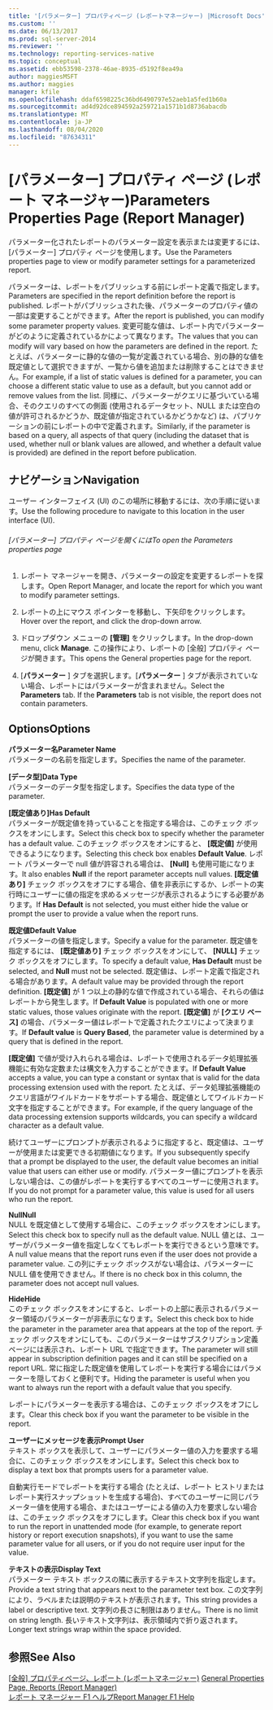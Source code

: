 ```yaml
---
title: '[パラメーター] プロパティページ (レポートマネージャー) |Microsoft Docs'
ms.custom: ''
ms.date: 06/13/2017
ms.prod: sql-server-2014
ms.reviewer: ''
ms.technology: reporting-services-native
ms.topic: conceptual
ms.assetid: ebb53598-2378-46ae-8935-d5192f8ea49a
author: maggiesMSFT
ms.author: maggies
manager: kfile
ms.openlocfilehash: ddaf6598225c36bd6490797e52aeb1a5fed1b60a
ms.sourcegitcommit: ad4d92dce894592a259721a1571b1d8736abacdb
ms.translationtype: MT
ms.contentlocale: ja-JP
ms.lasthandoff: 08/04/2020
ms.locfileid: "87634311"
---
```

# <a name="parameters-properties-page-report-manager"></a><span data-ttu-id="733d4-102">[パラメーター] プロパティ ページ (レポート マネージャー)</span><span class="sxs-lookup"><span data-stu-id="733d4-102">Parameters Properties Page (Report Manager)</span></span>
  <span data-ttu-id="733d4-103">パラメーター化されたレポートのパラメーター設定を表示または変更するには、[パラメーター] プロパティ ページを使用します。</span><span class="sxs-lookup"><span data-stu-id="733d4-103">Use the Parameters properties page to view or modify parameter settings for a parameterized report.</span></span>  
  
 <span data-ttu-id="733d4-104">パラメーターは、レポートをパブリッシュする前にレポート定義で指定します。</span><span class="sxs-lookup"><span data-stu-id="733d4-104">Parameters are specified in the report definition before the report is published.</span></span> <span data-ttu-id="733d4-105">レポートがパブリッシュされた後、パラメーターのプロパティ値の一部は変更することができます。</span><span class="sxs-lookup"><span data-stu-id="733d4-105">After the report is published, you can modify some parameter property values.</span></span> <span data-ttu-id="733d4-106">変更可能な値は、レポート内でパラメーターがどのように定義されているかによって異なります。</span><span class="sxs-lookup"><span data-stu-id="733d4-106">The values that you can modify will vary based on how the parameters are defined in the report.</span></span> <span data-ttu-id="733d4-107">たとえば、パラメーターに静的な値の一覧が定義されている場合、別の静的な値を既定値として選択できますが、一覧から値を追加または削除することはできません。</span><span class="sxs-lookup"><span data-stu-id="733d4-107">For example, if a list of static values is defined for a parameter, you can choose a different static value to use as a default, but you cannot add or remove values from the list.</span></span> <span data-ttu-id="733d4-108">同様に、パラメーターがクエリに基づいている場合、そのクエリのすべての側面 (使用されるデータセット、NULL または空白の値が許可されるかどうか、既定値が指定されているかどうかなど) は、パブリケーションの前にレポートの中で定義されます。</span><span class="sxs-lookup"><span data-stu-id="733d4-108">Similarly, if the parameter is based on a query, all aspects of that query (including the dataset that is used, whether null or blank values are allowed, and whether a default value is provided) are defined in the report before publication.</span></span>  
  
## <a name="navigation"></a><span data-ttu-id="733d4-109">ナビゲーション</span><span class="sxs-lookup"><span data-stu-id="733d4-109">Navigation</span></span>  
 <span data-ttu-id="733d4-110">ユーザー インターフェイス (UI) のこの場所に移動するには、次の手順に従います。</span><span class="sxs-lookup"><span data-stu-id="733d4-110">Use the following procedure to navigate to this location in the user interface (UI).</span></span>  
  
###### <a name="to-open-the-parameters-properties-page"></a><span data-ttu-id="733d4-111">[パラメーター] プロパティ ページを開くには</span><span class="sxs-lookup"><span data-stu-id="733d4-111">To open the Parameters properties page</span></span>  
  
1.  <span data-ttu-id="733d4-112">レポート マネージャーを開き、パラメーターの設定を変更するレポートを探します。</span><span class="sxs-lookup"><span data-stu-id="733d4-112">Open Report Manager, and locate the report for which you want to modify parameter settings.</span></span>  
  
2.  <span data-ttu-id="733d4-113">レポートの上にマウス ポインターを移動し、下矢印をクリックします。</span><span class="sxs-lookup"><span data-stu-id="733d4-113">Hover over the report, and click the drop-down arrow.</span></span>  
  
3.  <span data-ttu-id="733d4-114">ドロップダウン メニューの **[管理]** をクリックします。</span><span class="sxs-lookup"><span data-stu-id="733d4-114">In the drop-down menu, click **Manage**.</span></span> <span data-ttu-id="733d4-115">この操作により、レポートの [全般] プロパティ ページが開きます。</span><span class="sxs-lookup"><span data-stu-id="733d4-115">This opens the General properties page for the report.</span></span>  
  
4.  <span data-ttu-id="733d4-116">[**パラメーター** ] タブを選択します。[**パラメーター** ] タブが表示されていない場合、レポートにはパラメーターが含まれません。</span><span class="sxs-lookup"><span data-stu-id="733d4-116">Select the **Parameters** tab. If the **Parameters** tab is not visible, the report does not contain parameters.</span></span>  
  
## <a name="options"></a><span data-ttu-id="733d4-117">Options</span><span class="sxs-lookup"><span data-stu-id="733d4-117">Options</span></span>  
 <span data-ttu-id="733d4-118">**パラメーター名**</span><span class="sxs-lookup"><span data-stu-id="733d4-118">**Parameter Name**</span></span>  
 <span data-ttu-id="733d4-119">パラメーターの名前を指定します。</span><span class="sxs-lookup"><span data-stu-id="733d4-119">Specifies the name of the parameter.</span></span>  
  
 <span data-ttu-id="733d4-120">**[データ型]**</span><span class="sxs-lookup"><span data-stu-id="733d4-120">**Data Type**</span></span>  
 <span data-ttu-id="733d4-121">パラメーターのデータ型を指定します。</span><span class="sxs-lookup"><span data-stu-id="733d4-121">Specifies the data type of the parameter.</span></span>  
  
 <span data-ttu-id="733d4-122">**[既定値あり]**</span><span class="sxs-lookup"><span data-stu-id="733d4-122">**Has Default**</span></span>  
 <span data-ttu-id="733d4-123">パラメーターが既定値を持っていることを指定する場合は、このチェック ボックスをオンにします。</span><span class="sxs-lookup"><span data-stu-id="733d4-123">Select this check box to specify whether the parameter has a default value.</span></span> <span data-ttu-id="733d4-124">このチェック ボックスをオンにすると、 **[既定値]** が使用できるようになります。</span><span class="sxs-lookup"><span data-stu-id="733d4-124">Selecting this check box enables **Default Value**.</span></span> <span data-ttu-id="733d4-125">レポート パラメーターで null 値が許容される場合は、 **[Null]** も使用可能になります。</span><span class="sxs-lookup"><span data-stu-id="733d4-125">It also enables **Null** if the report parameter accepts null values.</span></span> <span data-ttu-id="733d4-126">**[既定値あり]** チェック ボックスをオフにする場合、値を非表示にするか、レポートの実行時にユーザーに値の指定を求めるメッセージが表示されるようにする必要があります。</span><span class="sxs-lookup"><span data-stu-id="733d4-126">If **Has Default** is not selected, you must either hide the value or prompt the user to provide a value when the report runs.</span></span>  
  
 <span data-ttu-id="733d4-127">**既定値**</span><span class="sxs-lookup"><span data-stu-id="733d4-127">**Default Value**</span></span>  
 <span data-ttu-id="733d4-128">パラメーターの値を指定します。</span><span class="sxs-lookup"><span data-stu-id="733d4-128">Specify a value for the parameter.</span></span> <span data-ttu-id="733d4-129">既定値を指定するには、 **[既定値あり]** チェック ボックスをオンにして、 **[NULL]** チェック ボックスをオフにします。</span><span class="sxs-lookup"><span data-stu-id="733d4-129">To specify a default value, **Has Default** must be selected, and **Null** must not be selected.</span></span> <span data-ttu-id="733d4-130">既定値は、レポート定義で指定される場合があります。</span><span class="sxs-lookup"><span data-stu-id="733d4-130">A default value may be provided through the report definition.</span></span> <span data-ttu-id="733d4-131">**[既定値]** が 1 つ以上の静的な値で作成されている場合、それらの値はレポートから発生します。</span><span class="sxs-lookup"><span data-stu-id="733d4-131">If **Default Value** is populated with one or more static values, those values originate with the report.</span></span> <span data-ttu-id="733d4-132">**[既定値]** が **[クエリ ベース]** の場合、パラメーター値はレポートで定義されたクエリによって決まります。</span><span class="sxs-lookup"><span data-stu-id="733d4-132">If **Default value** is **Query Based**, the parameter value is determined by a query that is defined in the report.</span></span>  
  
 <span data-ttu-id="733d4-133">**[既定値]** で値が受け入れられる場合は、レポートで使用されるデータ処理拡張機能に有効な定数または構文を入力することができます。</span><span class="sxs-lookup"><span data-stu-id="733d4-133">If **Default Value** accepts a value, you can type a constant or syntax that is valid for the data processing extension used with the report.</span></span> <span data-ttu-id="733d4-134">たとえば、データ処理拡張機能のクエリ言語がワイルドカードをサポートする場合、既定値としてワイルドカード文字を指定することができます。</span><span class="sxs-lookup"><span data-stu-id="733d4-134">For example, if the query language of the data processing extension supports wildcards, you can specify a wildcard character as a default value.</span></span>  
  
 <span data-ttu-id="733d4-135">続けてユーザーにプロンプトが表示されるように指定すると、既定値は、ユーザーが使用または変更できる初期値になります。</span><span class="sxs-lookup"><span data-stu-id="733d4-135">If you subsequently specify that a prompt be displayed to the user, the default value becomes an initial value that users can either use or modify.</span></span> <span data-ttu-id="733d4-136">パラメーター値にプロンプトを表示しない場合は、この値がレポートを実行するすべてのユーザーに使用されます。</span><span class="sxs-lookup"><span data-stu-id="733d4-136">If you do not prompt for a parameter value, this value is used for all users who run the report.</span></span>  
  
 <span data-ttu-id="733d4-137">**Null**</span><span class="sxs-lookup"><span data-stu-id="733d4-137">**Null**</span></span>  
 <span data-ttu-id="733d4-138">NULL を既定値として使用する場合に、このチェック ボックスをオンにします。</span><span class="sxs-lookup"><span data-stu-id="733d4-138">Select this check box to specify null as the default value.</span></span> <span data-ttu-id="733d4-139">NULL 値とは、ユーザーがパラメーター値を指定しなくてもレポートを実行できるという意味です。</span><span class="sxs-lookup"><span data-stu-id="733d4-139">A null value means that the report runs even if the user does not provide a parameter value.</span></span> <span data-ttu-id="733d4-140">この列にチェック ボックスがない場合は、パラメーターに NULL 値を使用できません。</span><span class="sxs-lookup"><span data-stu-id="733d4-140">If there is no check box in this column, the parameter does not accept null values.</span></span>  
  
 <span data-ttu-id="733d4-141">**Hide**</span><span class="sxs-lookup"><span data-stu-id="733d4-141">**Hide**</span></span>  
 <span data-ttu-id="733d4-142">このチェック ボックスをオンにすると、レポートの上部に表示されるパラメーター領域のパラメーターが非表示になります。</span><span class="sxs-lookup"><span data-stu-id="733d4-142">Select this check box to hide the parameter in the parameter area that appears at the top of the report.</span></span> <span data-ttu-id="733d4-143">チェック ボックスをオンにしても、このパラメーターはサブスクリプション定義ページには表示され、レポート URL で指定できます。</span><span class="sxs-lookup"><span data-stu-id="733d4-143">The parameter will still appear in subscription definition pages and it can still be specified on a report URL.</span></span> <span data-ttu-id="733d4-144">常に指定した既定値を使用してレポートを実行する場合にはパラメーターを隠しておくと便利です。</span><span class="sxs-lookup"><span data-stu-id="733d4-144">Hiding the parameter is useful when you want to always run the report with a default value that you specify.</span></span>  
  
 <span data-ttu-id="733d4-145">レポートにパラメーターを表示する場合は、このチェック ボックスをオフにします。</span><span class="sxs-lookup"><span data-stu-id="733d4-145">Clear this check box if you want the parameter to be visible in the report.</span></span>  
  
 <span data-ttu-id="733d4-146">**ユーザーにメッセージを表示**</span><span class="sxs-lookup"><span data-stu-id="733d4-146">**Prompt User**</span></span>  
 <span data-ttu-id="733d4-147">テキスト ボックスを表示して、ユーザーにパラメーター値の入力を要求する場合に、このチェック ボックスをオンにします。</span><span class="sxs-lookup"><span data-stu-id="733d4-147">Select this check box to display a text box that prompts users for a parameter value.</span></span>  
  
 <span data-ttu-id="733d4-148">自動実行モードでレポートを実行する場合 (たとえば、レポート ヒストリまたはレポート実行スナップショットを生成する場合)、すべてのユーザーに同じパラメーター値を使用する場合、またはユーザーによる値の入力を要求しない場合は、このチェック ボックスをオフにします。</span><span class="sxs-lookup"><span data-stu-id="733d4-148">Clear this check box if you want to run the report in unattended mode (for example, to generate report history or report execution snapshots), if you want to use the same parameter value for all users, or if you do not require user input for the value.</span></span>  
  
 <span data-ttu-id="733d4-149">**テキストの表示**</span><span class="sxs-lookup"><span data-stu-id="733d4-149">**Display Text**</span></span>  
 <span data-ttu-id="733d4-150">パラメーター テキスト ボックスの隣に表示するテキスト文字列を指定します。</span><span class="sxs-lookup"><span data-stu-id="733d4-150">Provide a text string that appears next to the parameter text box.</span></span> <span data-ttu-id="733d4-151">この文字列により、ラベルまたは説明のテキストが表示されます。</span><span class="sxs-lookup"><span data-stu-id="733d4-151">This string provides a label or descriptive text.</span></span> <span data-ttu-id="733d4-152">文字列の長さに制限はありません。</span><span class="sxs-lookup"><span data-stu-id="733d4-152">There is no limit on string length.</span></span> <span data-ttu-id="733d4-153">長いテキスト文字列は、表示領域内で折り返されます。</span><span class="sxs-lookup"><span data-stu-id="733d4-153">Longer text strings wrap within the space provided.</span></span>  
  
## <a name="see-also"></a><span data-ttu-id="733d4-154">参照</span><span class="sxs-lookup"><span data-stu-id="733d4-154">See Also</span></span>  
 <span data-ttu-id="733d4-155">[[全般] プロパティページ、レポート &#40;レポートマネージャー&#41;](../../2014/reporting-services/general-properties-page-reports-report-manager.md) </span><span class="sxs-lookup"><span data-stu-id="733d4-155">[General Properties Page, Reports &#40;Report Manager&#41;](../../2014/reporting-services/general-properties-page-reports-report-manager.md) </span></span>  
 [<span data-ttu-id="733d4-156">レポート マネージャー F1 ヘルプ</span><span class="sxs-lookup"><span data-stu-id="733d4-156">Report Manager F1 Help</span></span>](../../2014/reporting-services/report-manager-f1-help.md)  
  
  
